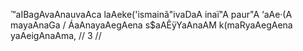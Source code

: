 ™aIBagAvaAnauvaAca
laAeke('ismainã"ivaDaA inaï"A paur"A ‘aAe·(A mayaAnaGa /
ÁaAnayaAegAena s$aAÊÿYaAnaAM k(maRyaAegAena yaAeigAnaAma, // 3 //